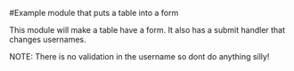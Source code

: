 #Example module that puts a table into a form

This module will make a table have a form. It also has a submit handler that changes usernames.

NOTE: There is no validation in the username so dont do anything silly!